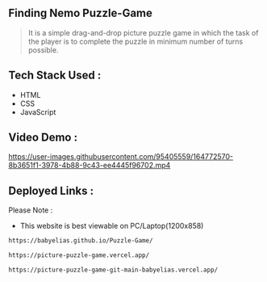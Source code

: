 ## Finding Nemo Puzzle-Game



> It is a simple drag-and-drop picture puzzle game in which the task of the player is to complete the puzzle in minimum number of turns possible.



## Tech Stack Used :
-  HTML 
 -  CSS
 -  JavaScript
## Video Demo :

https://user-images.githubusercontent.com/95405559/164772570-8b3651f1-3978-4b88-9c43-ee4445f96702.mp4



## Deployed Links :
Please Note : 
- This website is best viewable on PC/Laptop(1200x858)

 
```sh
https://babyelias.github.io/Puzzle-Game/
```
```sh
https://picture-puzzle-game.vercel.app/
```
```sh
https://picture-puzzle-game-git-main-babyelias.vercel.app/
```







